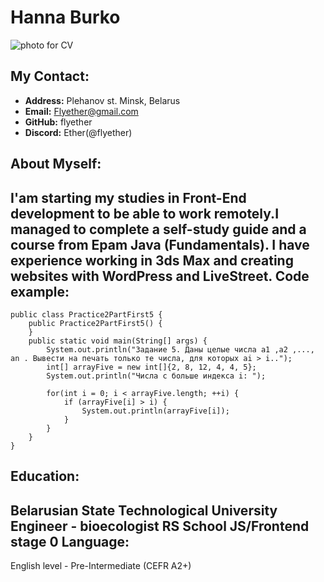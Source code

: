 Hanna Burko
===========
![photo for CV](https://bez-sna.ru/wp-content/uploads/hronicheskoe-nedosypanie-2-1.jpg)

My Contact:
---------
- **Address:** Plehanov st. Minsk, Belarus
- **Email:** Flyether@gmail.com
- **GitHub:** flyether
- **Discord:** Ether(@flyether) 

About Myself:
-------------
I'am starting my studies in Front-End development to be able to work remotely.I managed to complete a self-study guide and a course from Epam Java (Fundamentals). 
I have experience working in 3ds Max and creating websites with WordPress and LiveStreet.
Code example:
-------------
```
public class Practice2PartFirst5 {
    public Practice2PartFirst5() {
    }
    public static void main(String[] args) {
        System.out.println("Задание 5. Даны целые числа а1 ,а2 ,..., аn . Вывести на печать только те числа, для которых аi > i..");
        int[] arrayFive = new int[]{2, 8, 12, 4, 4, 5};
        System.out.println("Числа с больше индекса i: ");

        for(int i = 0; i < arrayFive.length; ++i) {
            if (arrayFive[i] > i) {
                System.out.println(arrayFive[i]);
            }
        }
    }
}
```

Education:
---------
Belarusian State Technological University
Engineer - bioecologist
RS School JS/Frontend stage 0
Language:
---------
English level - Pre-Intermediate (CEFR A2+)
